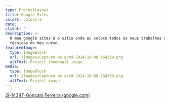 ```yaml
---
type: ProjectLayout
title: Google Sites
colors: colors-a
date: ''
client: ''
description: >-
  O meu google sites é o sítio onde eu coloco todos os meus trabalhos de aréas
  técnicas do meu curso.
featuredImage:
  type: ImageBlock
  url: /images/Captura de ecrã 2024-10-08 164309.png
  altText: Project thumbnail image
media:
  type: ImageBlock
  url: /images/Captura de ecrã 2024-10-08 164309.png
  altText: Project image
---
```

[2i-14347-Gonçalo Ferreira (google.com)](https://sites.google.com/oficina.pt/2i-14347-goncalo-ferreira/p%C3%A1gina-inicial)

